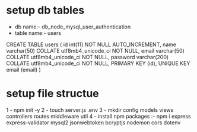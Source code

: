 # setup db tables

- db name:- db_node_mysql_user_authentication
- table name:- users

CREATE TABLE users (
id int(11) NOT NULL AUTO_INCREMENT,
name varchar(50) COLLATE utf8mb4_unicode_ci NOT NULL,
email varchar(50) COLLATE utf8mb4_unicode_ci NOT NULL,
password varchar(200) COLLATE utf8mb4_unicode_ci NOT NULL,
PRIMARY KEY (id),
UNIQUE KEY email (email)
)

# setup file structue

1 - npm init -y
2 - touch server.js .env
3 - mkdir config models views controllers routes middleware util
4 - install npm packages :- npm i express express-validator mysql2 jsonwebtoken bcryptjs nodemon cors dotenv
